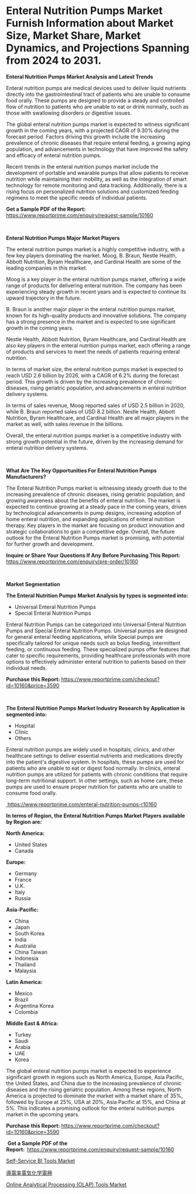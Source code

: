 <p><h1>Enteral Nutrition Pumps Market Furnish Information about Market Size, Market Share, Market Dynamics, and Projections Spanning from 2024 to 2031.</h1></p><p><strong>Enteral Nutrition Pumps Market Analysis and Latest Trends</strong></p>
<p><p>Enteral nutrition pumps are medical devices used to deliver liquid nutrients directly into the gastrointestinal tract of patients who are unable to consume food orally. These pumps are designed to provide a steady and controlled flow of nutrition to patients who are unable to eat or drink normally, such as those with swallowing disorders or digestive issues.</p><p>The global enteral nutrition pumps market is expected to witness significant growth in the coming years, with a projected CAGR of 9.30% during the forecast period. Factors driving this growth include the increasing prevalence of chronic diseases that require enteral feeding, a growing aging population, and advancements in technology that have improved the safety and efficacy of enteral nutrition pumps.</p><p>Recent trends in the enteral nutrition pumps market include the development of portable and wearable pumps that allow patients to receive nutrition while maintaining their mobility, as well as the integration of smart technology for remote monitoring and data tracking. Additionally, there is a rising focus on personalized nutrition solutions and customized feeding regimens to meet the specific needs of individual patients.</p></p>
<p><strong>Get a Sample PDF of the Report:&nbsp;</strong> <a href="https://www.reportprime.com/enquiry/request-sample/10160">https://www.reportprime.com/enquiry/request-sample/10160</a></p>
<p>&nbsp;</p>
<p><strong>Enteral Nutrition Pumps Major Market Players</strong></p>
<p><p>The enteral nutrition pumps market is a highly competitive industry, with a few key players dominating the market. Moog, B. Braun, Nestle Health, Abbott Nutrition, Byram Healthcare, and Cardinal Health are some of the leading companies in this market.</p><p>Moog is a key player in the enteral nutrition pumps market, offering a wide range of products for delivering enteral nutrition. The company has been experiencing steady growth in recent years and is expected to continue its upward trajectory in the future.</p><p>B. Braun is another major player in the enteral nutrition pumps market, known for its high-quality products and innovative solutions. The company has a strong presence in the market and is expected to see significant growth in the coming years.</p><p>Nestle Health, Abbott Nutrition, Byram Healthcare, and Cardinal Health are also key players in the enteral nutrition pumps market, each offering a range of products and services to meet the needs of patients requiring enteral nutrition.</p><p>In terms of market size, the enteral nutrition pumps market is expected to reach USD 2.6 billion by 2026, with a CAGR of 6.2% during the forecast period. This growth is driven by the increasing prevalence of chronic diseases, rising geriatric population, and advancements in enteral nutrition delivery systems.</p><p>In terms of sales revenue, Moog reported sales of USD 2.5 billion in 2020, while B. Braun reported sales of USD 8.2 billion. Nestle Health, Abbott Nutrition, Byram Healthcare, and Cardinal Health are all major players in the market as well, with sales revenue in the billions.</p><p>Overall, the enteral nutrition pumps market is a competitive industry with strong growth potential in the future, driven by the increasing demand for enteral nutrition delivery systems.</p></p>
<p>&nbsp;</p>
<p><strong>What Are The Key Opportunities For Enteral Nutrition Pumps Manufacturers?</strong></p>
<p><p>The Enteral Nutrition Pumps market is witnessing steady growth due to the increasing prevalence of chronic diseases, rising geriatric population, and growing awareness about the benefits of enteral nutrition. The market is expected to continue growing at a steady pace in the coming years, driven by technological advancements in pump designs, increasing adoption of home enteral nutrition, and expanding applications of enteral nutrition therapy. Key players in the market are focusing on product innovation and strategic collaborations to gain a competitive edge. Overall, the future outlook for the Enteral Nutrition Pumps market is promising, with potential for further growth and development.</p></p>
<p><strong>Inquire or Share Your Questions If Any Before Purchasing This Report:</strong> <a href="https://www.reportprime.com/enquiry/pre-order/10160">https://www.reportprime.com/enquiry/pre-order/10160</a></p>
<p>&nbsp;</p>
<p><strong>Market Segmentation</strong></p>
<p><strong>The Enteral Nutrition Pumps Market Analysis by types is segmented into:</strong></p>
<p><ul><li>Universal Enteral Nutrition Pumps</li><li>Special Enteral Nutrition Pumps</li></ul></p>
<p><p>Enteral Nutrition Pumps can be categorized into Universal Enteral Nutrition Pumps and Special Enteral Nutrition Pumps. Universal pumps are designed for general enteral feeding applications, while Special pumps are specifically tailored for unique needs such as bolus feeding, intermittent feeding, or continuous feeding. These specialized pumps offer features that cater to specific requirements, providing healthcare professionals with more options to effectively administer enteral nutrition to patients based on their individual needs.</p></p>
<p><strong>Purchase this Report:&nbsp;</strong><a href="https://www.reportprime.com/checkout?id=10160&price=3590">https://www.reportprime.com/checkout?id=10160&price=3590</a></p>
<p>&nbsp;</p>
<p><strong>The Enteral Nutrition Pumps Market Industry Research by Application is segmented into:</strong></p>
<p><ul><li>Hospital</li><li>Clinic</li><li>Others</li></ul></p>
<p><p>Enteral nutrition pumps are widely used in hospitals, clinics, and other healthcare settings to deliver essential nutrients and medications directly into the patient's digestive system. In hospitals, these pumps are used for patients who are unable to eat or digest food normally. In clinics, enteral nutrition pumps are utilized for patients with chronic conditions that require long-term nutritional support. In other settings, such as home care, these pumps are used to ensure proper nutrition for patients who are unable to consume food orally.</p></p>
<p><a href="https://www.reportprime.com/enteral-nutrition-pumps-r10160">&nbsp;https://www.reportprime.com/enteral-nutrition-pumps-r10160</a></p>
<p><strong>In terms of Region, the Enteral Nutrition Pumps Market Players available by Region are:</strong></p>
<p>
    <p> <strong> North America: </strong>
        <ul>
            <li>United States</li>
            <li>Canada</li>
        </ul>
        </p> 
    <p> <strong> Europe: </strong>
        <ul>
            <li>Germany</li>
            <li>France</li>
            <li>U.K.</li>
            <li>Italy</li>
            <li>Russia</li>
        </ul>
        </p> 
    <p> <strong> Asia-Pacific: </strong>
        <ul>
            <li>China</li>
            <li>Japan</li>
            <li>South Korea</li>
            <li>India</li>
            <li>Australia</li>
            <li>China Taiwan</li>
            <li>Indonesia</li>
            <li>Thailand</li>
            <li>Malaysia</li>
        </ul>
        </p> 
    <p> <strong> Latin America: </strong>
        <ul>
            <li>Mexico</li>
            <li>Brazil</li>
            <li>Argentina Korea</li>
            <li>Colombia</li>
        </ul>
        </p> 
    <p> <strong> Middle East & Africa: </strong>
        <ul>
            <li>Turkey</li>
            <li>Saudi</li>
            <li>Arabia</li>
            <li>UAE</li>
            <li>Korea</li>
        </ul>
    </p>
    </p>
<p><p>The global enteral nutrition pumps market is expected to experience significant growth in regions such as North America, Europe, Asia Pacific, the United States, and China due to the increasing prevalence of chronic diseases and the rising geriatric population. Among these regions, North America is projected to dominate the market with a market share of 35%, followed by Europe at 25%, USA at 20%, Asia Pacific at 15%, and China at 5%. This indicates a promising outlook for the enteral nutrition pumps market in the upcoming years.</p></p>
<p><strong>Purchase this Report: </strong><a href="https://www.reportprime.com/checkout?id=10160&price=3590">https://www.reportprime.com/checkout?id=10160&price=3590</a></p>
<p>&nbsp;<strong>Get a Sample PDF of the Report:&nbsp;&nbsp;</strong><a href="https://www.reportprime.com/enquiry/request-sample/10160">https://www.reportprime.com/enquiry/request-sample/10160</a></p>
<p><strong></strong></p>
<p><p><a href="https://view.publitas.com/reportprime-1/strategic-insights-into-global-self-service-bi-tools-market-trends-2024-2031-covered-in-166-pages/">Self-Service BI Tools Market</a></p><p><a href="https://github.com/ihabdkwlxs948/Market-Research-Report-List-3/blob/main/439026794623.md">導電率電気化学電極</a></p><p><a href="https://view.publitas.com/reportprime-1/insights-into-the-online-analytical-processing-olap-tools-industry-market-financial-status-market-size-and-revenue-analysis-up-to-2031/">Online Analytical Processing (OLAP) Tools Market</a></p></p>